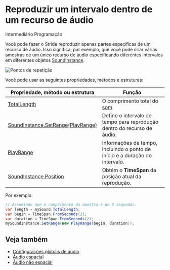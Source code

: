 # Reproduzir um intervalo dentro de um recurso de áudio

<span class="badge text-bg-primary">Intermediário</span>
<span class="badge text-bg-success">Programação</span>

Você pode fazer o Stride reproduzir apenas partes específicas de um recurso de áudio. Isso significa, por exemplo, que você pode criar várias amostras de um único recurso de áudio especificando diferentes intervalos em diferentes objetos [SoundInstance](xref:Stride.Audio.SoundInstance).

![Pontos de repetição](media/audio-advanced-features-loop-points.png)

Você pode usar as seguintes propriedades, métodos e estruturas:

| Propriedade, método ou estrutura | Função |
|---------|-----------|
| [TotalLength](xref:Stride.Audio.SoundBase.TotalLength) | O comprimento total do [som](xref:Stride.Audio.Sound). |
| [SoundInstance.SetRange(PlayRange)](xref:Stride.Audio.SoundInstance.SetRange(Stride.Media.PlayRange)) | Define o intervalo de tempo para reprodução dentro do recurso de áudio. |
| [PlayRange](xref:Stride.Media.PlayRange) | Informações de tempo, incluindo o ponto de início e a duração do intervalo. |
| [SoundInstance.Position](xref:Stride.Audio.SoundInstance.Position) | Obtém o **TimeSpan** da posição atual da reprodução. |

Por exemplo:

```cs
// Assumindo que o comprimento da amostra é de 5 segundos.
var length = mySound.TotalLength;
var begin = TimeSpan.FromSeconds(2);
var duration = TimeSpan.FromSeconds(2);
mySoundInstance.SetRange(new PlayRange(begin, duration));
```

## Veja também
* [Configurações globais de áudio](global-audio-settings.md)
* [Áudio espacial](spatialized-audio.md)
* [Áudio não espacial](non-spatialized-audio.md)